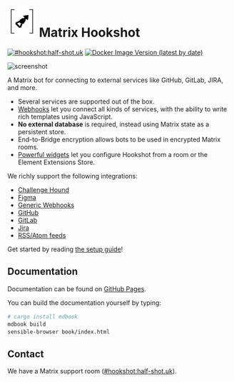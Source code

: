 ![logo](logo.png) Matrix Hookshot
===============

[![#hookshot:half-shot.uk](https://img.shields.io/matrix/hookshot:half-shot.uk.svg?server_fqdn=chaotic.half-shot.uk&label=%23hookshot:half-shot.uk&logo=matrix)](https://matrix.to/#/#hookshot:half-shot.uk)
[![Docker Image Version (latest by date)](https://img.shields.io/docker/v/halfshot/matrix-hookshot?sort=semver)](https://hub.docker.com/r/halfshot/matrix-hookshot)

![screenshot](screenshot.png)

A Matrix bot for connecting to external services like GitHub, GitLab, JIRA, and more.

- Several services are supported out of the box.
- [Webhooks](https://matrix-org.github.io/matrix-hookshot/latest/setup/webhooks.html) let you connect all kinds of services, with the ability to write rich templates using JavaScript.
- **No external database** is required, instead using Matrix state as a persistent store.
- End-to-Bridge encryption allows bots to be used in encrypted Matrix rooms.
- [Powerful widgets](https://matrix-org.github.io/matrix-hookshot/latest/advanced/widgets.html) let you configure Hookshot from a room or the Element Extensions Store.

We richly support the following integrations:

- [Challenge Hound](https://matrix-org.github.io/matrix-hookshot/latest/setup/challengehound.html)
- [Figma](https://matrix-org.github.io/matrix-hookshot/latest/setup/figma.html)
- [Generic Webhooks](https://matrix-org.github.io/matrix-hookshot/latest/setup/webhooks.html)
- [GitHub](https://matrix-org.github.io/matrix-hookshot/latest/setup/github.html)
- [GitLab](https://matrix-org.github.io/matrix-hookshot/latest/setup/gitlab.html)
- [Jira](https://matrix-org.github.io/matrix-hookshot/latest/setup/jira.html)
- [RSS/Atom feeds](https://matrix-org.github.io/matrix-hookshot/latest/setup/feeds.html)

Get started by reading [the setup guide](https://matrix-org.github.io/matrix-hookshot/latest/setup.html)!


## Documentation

Documentation can be found on [GitHub Pages](https://matrix-org.github.io/matrix-hookshot).

You can build the documentation yourself by typing:
```sh
# cargo install mdbook
mdbook build
sensible-browser book/index.html
```

## Contact

We have a Matrix support room ([#hookshot:half-shot.uk](https://matrix.to/#/#hookshot:half-shot.uk)).
